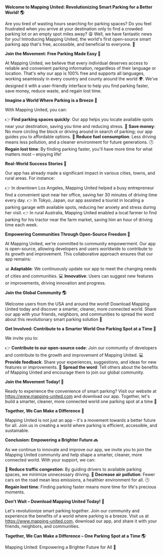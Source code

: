 **Welcome to Mapping United: Revolutionizing Smart Parking for a Better World! 🌎**

Are you tired of wasting hours searching for parking spaces? Do you feel frustrated when you arrive at your destination only to find a crowded parking lot or an empty spot miles away? 😩 Well, we have fantastic news for you! Introducing Mapping United, the world's first open-source smart parking app that's free, accessible, and beneficial to everyone. 🌟

**Join the Movement: Free Parking Made Easy 🎉**

At Mapping United, we believe that every individual deserves access to reliable and convenient parking information, regardless of their language or location. That's why our app is 100% free and supports all languages, working seamlessly in every country and county around the world 🌍. We've designed it with a user-friendly interface to help you find parking faster, save money, reduce waste, and regain lost time.

**Imagine a World Where Parking is a Breeze 🌴**

With Mapping United, you can:

👉 **Find parking spaces quickly**: Our app helps you locate available spots near your destination, saving you time and reducing stress.
💸 **Save money**: No more circling the block or driving around in search of parking; our app guides you to affordable options.
💚 **Reduce fuel consumption**: Less driving means less pollution, and a cleaner environment for future generations.
🕒️ **Regain lost time**: By finding parking faster, you'll have more time for what matters most – enjoying life!

**Real-World Success Stories 🌟**

Our app has already made a significant impact in various cities, towns, and rural areas. For instance:

👉 In downtown Los Angeles, Mapping United helped a busy entrepreneur find a convenient spot near her office, saving her 30 minutes of driving time every day.
👉 In Tokyo, Japan, our app assisted a tourist in locating a parking garage with available spots, reducing her anxiety and stress during her visit.
👉 In rural Australia, Mapping United enabled a local farmer to find parking for his tractor near the farm market, saving him an hour of driving time each week.

**Empowering Communities Through Open-Source Freedom 🌈**

At Mapping United, we're committed to community empowerment. Our app is open-source, allowing developers and users worldwide to contribute to its growth and improvement. This collaborative approach ensures that our app remains:

📊 **Adaptable**: We continuously update our app to meet the changing needs of cities and communities.
💻 **Innovative**: Users can suggest new features or improvements, driving innovation and progress.

**Join the Global Community 🌎**

Welcome users from the USA and around the world! Download Mapping United today and discover a smarter, cleaner, more connected world. Share our app with your friends, neighbors, and communities to spread the word about this revolutionary smart parking solution 📢

**Get Involved: Contribute to a Smarter World One Parking Spot at a Time 🔧**

We invite you to:

👉 **Contribute to our open-source code**: Join our community of developers and contribute to the growth and improvement of Mapping United.
💻 **Provide feedback**: Share your experiences, suggestions, and ideas for new features or improvements.
📢 **Spread the word**: Tell others about the benefits of Mapping United and encourage them to join our global community.

**Join the Movement Today! 🎉**

Ready to experience the convenience of smart parking? Visit our website at https://www.mapping-united.com and download our app. Together, let's build a smarter, cleaner, more connected world one parking spot at a time 💚

**Together, We Can Make a Difference 🌟**

Mapping United is not just an app – it's a movement towards a better future for all. Join us in creating a world where parking is efficient, accessible, and sustainable.

**Conclusion: Empowering a Brighter Future 🔜**

As we continue to innovate and improve our app, we invite you to join the Mapping United community and help shape a smarter, cleaner, more connected world. With your support, we can:

🌟 **Reduce traffic congestion**: By guiding drivers to available parking spaces, we minimize unnecessary driving.
💚 **Decrease air pollution**: Fewer cars on the road mean less emissions, a healthier environment for all.
🕒️ **Regain lost time**: Finding parking faster means more time for life's precious moments.

**Don't Wait – Download Mapping United Today! 📲**

Let's revolutionize smart parking together. Join our community and experience the benefits of a world where parking is a breeze. Visit us at https://www.mapping-united.com, download our app, and share it with your friends, neighbors, and communities.

**Together, We Can Make a Difference – One Parking Spot at a Time 🌎**

 Mapping United: Empowering a Brighter Future for All 💚